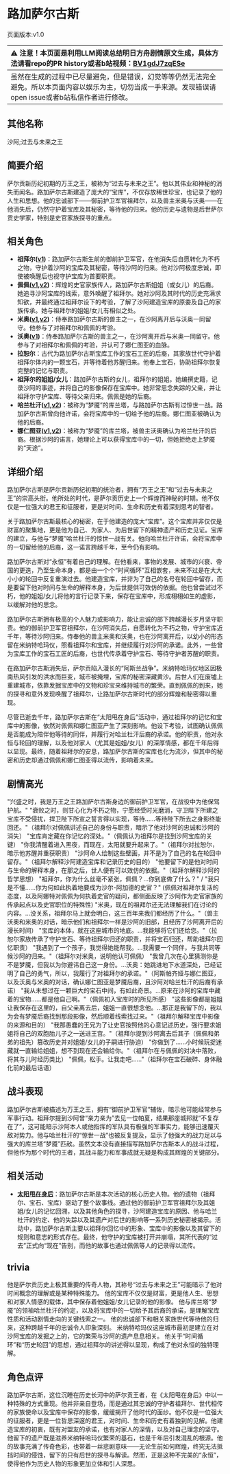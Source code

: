# 路加萨尔古斯
页面版本:v1.0
 

| :warning: 注意！本页面是利用LLM阅读总结明日方舟剧情原文生成，具体方法请看repo的PR history或者b站视频：[BV1gdJ7zqESe](https://www.bilibili.com/video/BV1gdJ7zqESe/)         |
|:----------------------------|
| 虽然在生成的过程中已尽量避免，但是错误，幻觉等等仍然无法完全避免。所以本页面内容以娱乐为主，切勿当成一手来源。发现错误请open issue或者b站私信作者进行修改。|



## 其他名称
沙阿;过去与未来之王
## 简要介绍
萨尔贡新历纪初期的万王之王，被称为“过去与未来之王”。他以其伟业和神秘的消失而闻名。路加萨尔古斯建造了庞大的“宝库”，不仅存放稀世珍宝，也记录了他的人生和思想。他的忠诚部下——御前护卫军官祖拜尔，以及兽主米奥与沃奥——在他消失后，仍然守护着宝库及其秘密，等待他的归来。他的历史与遗物是后世萨尔贡史学家，特别是史官家族探寻的重点。
## 相关角色
-   **祖拜尔([v1](extended_char_zu_bai_er.md))**：路加萨尔古斯生前的御前护卫军官，在他消失后自愿转化为不朽之物，守护着沙阿的宝库及其秘密，等待沙阿的归来。他对沙阿极度忠诚，即使被唤醒后也视守护宝库为首要职责。
-   **佩佩([v1](char_4058_pepe.md),[v2](../char_v3/char_4058_pepe.md))**：辉煌的史官家族传人，路加萨尔古斯姐姐（或女儿）的后裔。她追寻沙阿宝库的线索，意外唤醒了祖拜尔。她对沙阿及其时代的历史充满求知欲，并最终通过祖拜尔设下的考验，了解了沙阿建造宝库的原委及自己的家族传承。她与祖拜尔的姐姐/女儿有相似之处。
-   **米奥([v1](extended_char_mi_ao.md),[v2](../char_v3/extended_char_mi_ao.md))**：侍奉路加萨尔古斯的兽主之一，在沙阿离开后与沃奥一同留守。他参与了对祖拜尔和佩佩的考验。
-   **沃奥([v1](extended_char_wo_ao.md))**：侍奉路加萨尔古斯的兽主之一，在沙阿离开后与米奥一同留守。他参与了对祖拜尔和佩佩的考验，并认可了娜仁图亚的血脉。
-   **拉恕尔**：古代为路加萨尔古斯宝库工作的宝石工匠的后裔，其家族世代守护着祖拜尔体内的一颗宝石，并等待着他苏醒归来。他奉上宝石，协助祖拜尔恢复完整的记忆与职责。
-   **祖拜尔的姐姐/女儿**：路加萨尔古斯的女儿，祖拜尔的姐姐。她编撰史籍，记录沙阿的事迹，并将自己的影像保存在宝库中。她非常思念失踪的父亲，并让祖拜尔守护宝库、等待父亲归来。佩佩是她的后裔。
-   **哈兰杜汗([v1](extended_char_ha_lan_du_han.md),[v2](../char_v3/extended_char_ha_lan_du_han.md))**：被称为“梦魇”的库兰塔，与路加萨尔古斯有过惊世一战。路加萨尔古斯曾向他许诺，会将宝库中的一切给予他的后裔。娜仁图亚被确认为他的后裔。
-   **娜仁图亚([v1](char_4138_narant.md),[v2](../char_v3/char_4138_narant.md))**：被称为“梦魇”的库兰塔，被兽主沃奥确认为哈兰杜汗的后裔。根据沙阿的诺言，她理论上可以获得宝库中的一切，但她拒绝走上梦魇的“天途”。
## 详细介绍
路加萨尔古斯是萨尔贡新历纪初期的统治者，拥有“万王之王”和“过去与未来之王”的崇高头衔。他所处的时代，是萨尔贡历史上一个辉煌而神秘的时期。他不仅仅是一位强大的君王和征服者，更是对时间、生命和历史有着深刻思考的智者。

关于路加萨尔古斯最核心的秘密，在于他建造的庞大“宝库”。这个宝库并非仅仅是财富的聚集地，更是他为自己、为家人、为后世留下的精神遗产和历史见证。宝库的建立，与他与“梦魇”哈兰杜汗的惊世一战有关。他向哈兰杜汗许诺，会将宝库中的一切留给他的后裔，这一诺言跨越千年，至今仍有影响。

路加萨尔古斯对“永恒”有着自己的理解。在他看来，事物的发展、城市的兴衰、帝国的更迭，乃至生命本身，都是由一个个“时间循环”互相嵌套，未来不过是在大大小小的轮回中反复重演过去。他建造宝库，并非为了自己的名号在轮回中留存，而是要留下他对时间与生命的解释本身，为后世提供可效仿的依据。他也曾尝试过不朽，他的姐姐/女儿将他的言行记录下来，保存在宝库中，形成栩栩如生的虚影，以缓解对他的思念。

路加萨尔古斯拥有极高的个人魅力或影响力，能让忠诚的部下跨越漫长岁月坚守职责。他的御前护卫军官祖拜尔，在沙阿消失后，自愿转化为不朽之物，守护宝库近千年，等待沙阿归来。侍奉他的兽主米奥和沃奥，也在沙阿离开后，以幼小的形态留在米纳特哈玛仪，照看祖拜尔和宝库，并继续履行对沙阿的承诺。此外，一些曾为宝库工作的宝石工匠的后裔，也世代传承着守护宝石、等待守护者苏醒的职责。

在路加萨尔古斯消失后，萨尔贡陷入漫长的“阿斯兰战争”。米纳特哈玛仪地区因极南热风引发的洪水而巨变，城市被掩埋，宝库的秘密深藏黄沙。后世人们在废墟上重建城市，依靠发掘宝库中的文物和珍宝来维持城市的繁荣。直到佩佩的到来，她的探寻和意外发现唤醒了祖拜尔，让路加萨尔古斯时代的部分辉煌和秘密得以重现。

尽管已逝去千年，路加萨尔古斯在“太阳甩在身后”活动中，通过祖拜尔的记忆和宝库中的影像，依然对佩佩和娜仁图亚产生了深刻影响。他设下考验，试图确认佩佩是否能成为陪伴他等待的同伴，并履行对哈兰杜汗后裔的承诺。他的职责，他对永恒与轮回的理解，以及他对家人（尤其是姐姐/女儿）的深厚情感，都在千年后得以显现。最终，随着祖拜尔的安息，路加萨尔古斯的宝库也化为流沙，但其中的秘密和历史却通过佩佩和娜仁图亚得以流传，影响着未来。
## 剧情高光
"兴盛之时，我是万王之王路加萨尔古斯身边的御前护卫军官，在战役中为他保驾护航。"
"衰败之时，则甘心化为不朽之物，宁愿经受时光磨消，守卫陛下所建之宝库不受侵扰，捍卫陛下所宣之誓言得以实现，等待......等待陛下所去之身影终能回还。"（祖拜尔对佩佩讲述自己的身份与职责，暗示了他对沙阿的忠诚和沙阿的消失）
"宝库肯定藏在你记忆的深处。"（佩佩认为祖拜尔是找到沙阿宝库的关键）
"你我清醒着进入黑夜，而现在，太阳就要升起来了。"（祖拜尔对拉恕尔，暗示他苏醒并重获职责）
"沙阿命人绘制这些壁画，并不是为了自己的名在轮回中留存。"（祖拜尔解释沙阿建造宝库和记录历史的目的）
"他要留下的是他对时间与生命的解释本身，在那之后，世人便有可以效仿的依据。"（祖拜尔解释沙阿的哲学思想）
"祖拜尔，你为什么丝毫不紧张，佩佩？...你到底做了什么？" / "我只是不懂......你为何如此执着地要成为沙尔-阿加德的史官？" (佩佩对祖拜尔复活的态度，以及阿娜特对佩佩为何执着史官的疑问，都侧面反映了沙阿作为史官家族的传承起点以及史官职位的特殊性)
"米奥，现在的祖拜尔还无法理解我们在讨论的内容。...没关系，祖拜尔马上就会明白，这三百年来我们都经历了什么。"（兽主沃奥和米奥的对话，暗示他们和祖拜尔一样是沙阿的旧部，且经历了沙阿离开后的漫长时间）
"宝库的本体，就在这座城市的地底。...我能够将它们还给您。"（拉恕尔家族传承了守护宝石、等待祖拜尔归还的职责，并将宝石归还，帮助祖拜尔回忆职责）
"我遇到了一个孩子，我觉得她能帮我。...我需要一个同伴，与我共同等候沙阿的归来。"（祖拜尔对米奥，说明他认可佩佩）
"我曾几次在心里猜测你是不是梦魇，但我以为你避讳自己这一身份。...沃奥：她跳进地下水道深处，已经证明了自己的勇气，所以，我履行了对祖拜尔的承诺。"（阿斯帕齐娅与娜仁图亚，以及沃奥与米奥的对话，确认娜仁图亚是梦魇后裔，且沙阿对哈兰杜汗的后裔有承诺）
"我从未想过在一颗巨大的宝石中间，有如此奇景。...原来在沙阿的宝库中藏着的宝物......都是他自己啊。"（佩佩初入宝库时的所见所感）
"这些影像都是姐姐让我保存在这里的，自父亲离去后，姐姐一直很想念他。...那正是我留下的，我以为会有梦魇后裔找到那段影像，然后顺着线索找过来。"（祖拜尔解释宝库中影像的来源和目的）
"我那愚蠢的王兄为了让史官按照他的心意记述历史，强行要求姐姐将自己的双胞胎儿子之一送进王宫。"（祖拜尔提到沙阿离去后其子（佩佩和弟弟的祖先）篡改历史并对姐姐/女儿的子嗣进行胁迫）
"你做到了......小时候玩捉迷藏就一直输给姐姐，想不到现在还会输给你。"（祖拜尔在与佩佩的对决中落败，将其与儿时经历类比）
"佩佩，松手。让我走吧......"（祖拜尔在宝石破碎、身体融化前的最后话语）
## 战斗表现
路加萨尔古斯被描述为万王之王，拥有“御前护卫军官”辅佐，暗示他可能经常参与军事行动。祖拜尔提到沙阿曾“亲力亲为”去见一位帕夏，结果那座城邦就“不复存在了”，这可能暗示沙阿本人或他指挥的军队具有极强的军事实力，能够迅速覆灭敌对势力。他与哈兰杜汗的“惊世一战”也被反复提及，显示了他强大的战力足以与强大的库兰塔“梦魇”匹敌。虽然文本没有直接描写路加萨尔古斯本人的战斗过程，但他作为那个时代的王者，其战斗能力和军事成就无疑是构成其辉煌的关键部分。
## 相关活动
-   **[太阳甩在身后](../stories/act35side.md)**：路加萨尔古斯是本次活动的核心历史人物。他的遗物（祖拜尔、宝石、宝库）驱动了整个故事线。通过他的御前护卫军官祖拜尔及其姐姐/女儿的记忆回溯，以及其他角色的探寻，沙阿建造宝库的原因、他与哈兰杜汗的约定、他的失踪以及其遗产对后世的影响等一系列历史秘密被揭示。活动中，路加萨尔古斯主要以祖拜尔回忆中的形象、宝库中的影像以及其留下的规则和意志的形式存在。最终，他守护的宝库被打开并崩塌，其所代表的“过去”正式向“现在”告别，而他的故事也通过佩佩等人的记录得以流传。
## trivia
他是萨尔贡历史上极其重要的传奇人物，其称号“过去与未来之王”可能暗示了他对时间概念的理解或是某种特殊能力。
他的宝库不仅仅是财富，更是他人生、思想和对家人情感的载体，其中保存着他姐姐/女儿记录的他的影像。
他与库兰塔“梦魇”的领袖哈兰杜汗的约定，以及将宝库中的一切给予其后裔的承诺，是理解宝库性质和活动剧情走向的关键线索之一。
他的忠诚部下和相关家族世代等待他的归来，这种跨越千年的忠诚令人印象深刻。
米纳特哈玛仪这座城市最初是建立在对沙阿宝库的发掘之上的，它的繁荣与沙阿的遗产息息相关。
他关于“时间循环”和“历史轮回”的思想，通过祖拜尔的讲述得以呈现，构成了他对永恒的独特理解。
## 角色点评
路加萨尔古斯，这位沉睡在历史长河中的萨尔贡王者，在《太阳甩在身后》中以一种特殊的方式重现。他并非亲自登场，而是通过其忠诚的守护者祖拜尔、世代相传的家族使命以及宝库中保存的影像，缓缓揭开了他时代的面纱。他不仅是一位强大的征服者，更是一位哲思深邃的君王，对时间、生命和历史有着独到的见解。他建造宝库的初衷，既有对盟友的承诺，也有对家人的深情，以及对自己理念的坚守。他留下的遗产既是滋养米纳特哈玛仪繁荣的基石，也是千年后引发混乱的根源。他的故事充满了传奇色彩，也带着一丝悲剧意味——无论生前如何辉煌，终究无法抵挡时间的侵蚀，留下的只有后世的探寻与解读。然而，正是这种不完美的“永恒”，使得他作为历史人物的形象更加立体和引人深思。